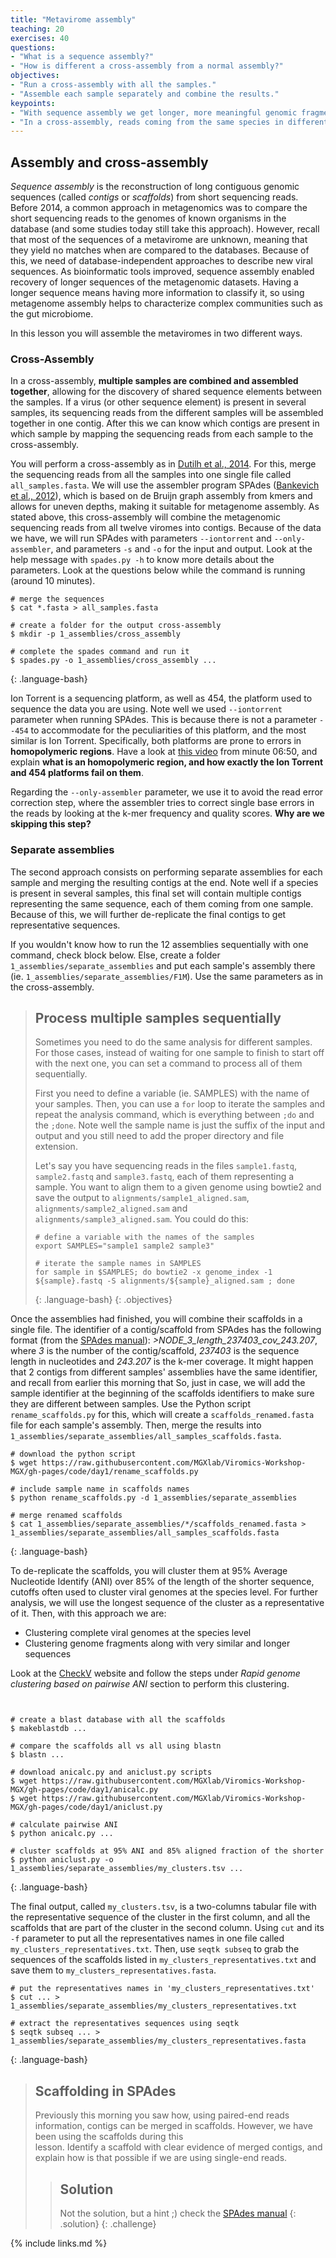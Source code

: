 ```yaml
---
title: "Metavirome assembly"
teaching: 20
exercises: 40
questions:
- "What is a sequence assembly?"
- "How is different a cross-assembly from a normal assembly?"
objectives:
- "Run a cross-assembly with all the samples."
- "Assemble each sample separately and combine the results."
keypoints:
- "With sequence assembly we get longer, more meaningful genomic fragments from short sequencing reads."
- "In a cross-assembly, reads coming from the same species in different samples are merged into the same contig."
---
```


## Assembly and cross-assembly

*Sequence assembly* is the reconstruction of long contiguous genomic sequences (called *contigs* or *scaffolds*) from short sequencing reads. Before 2014, a common approach in metagenomics was to compare the short sequencing reads to the genomes of known organisms in the database (and some studies today still take this approach). However, recall that most of the sequences of a metavirome are unknown, meaning that they yield no matches when are compared to the databases. Because of this, we need of database-independent approaches to describe new viral sequences. As bioinformatic tools improved, sequence assembly enabled recovery of longer sequences of the metagenomic datasets. Having a longer sequence means having more information to classify it, so using metagenome assembly helps to characterize complex communities such as the gut microbiome.

In this lesson you will assemble the metaviromes in two different ways.

### Cross-Assembly

In a cross-assembly, **multiple samples are combined and assembled together**, allowing for the discovery of shared sequence elements between the samples. If a virus (or other sequence element) is present in several samples, its sequencing reads from the different samples will be assembled together in one contig. After this we can know which contigs are present in which sample by mapping the sequencing reads from each sample to the cross-assembly.

You will perform a cross-assembly as in [Dutilh et al., 2014](https://www.nature.com/articles/ncomms5498/). For this, merge the sequencing reads from all the samples into one single file called `all_samples.fasta`. We will use the assembler program SPAdes ([Bankevich et al., 2012](https://www.ncbi.nlm.nih.gov/pmc/articles/PMC3342519/)), which is based on de Bruijn graph assembly from kmers and allows for uneven depths, making it suitable for metagenome assembly. As stated above, this cross-assembly will combine the metagenomic sequencing reads from all twelve viromes into contigs. Because of the data we have, we will run SPAdes with parameters `--iontorrent` and `--only-assembler`, and parameters `-s` and `-o` for the input and output. Look at the help message with `spades.py -h` to know more details about the parameters. Look at the questions below while the command is running (around 10 minutes).

~~~
# merge the sequences
$ cat *.fasta > all_samples.fasta

# create a folder for the output cross-assembly
$ mkdir -p 1_assemblies/cross_assembly

# complete the spades command and run it
$ spades.py -o 1_assemblies/cross_assembly ...
~~~
{: .language-bash}

Ion Torrent is a sequencing platform, as well as 454, the platform used to sequence the data you are using. Note well we used `--iontorrent` parameter when running SPAdes. This is because there is not a parameter `--454` to accommodate for the peculiarities of this platform, and the most similar is Ion Torrent. Specifically, both platforms are prone to errors in **homopolymeric regions**. Have a look at [this video](https://www.youtube.com/watch?v=sdxVDy0lSAE) from minute 06:50, and explain **what is an homopolymeric region, and how exactly the Ion Torrent and 454 platforms fail on them**.

Regarding the `--only-assembler` parameter, we use it to avoid the read error correction step, where the assembler tries to correct single base errors in the reads by looking at the k-mer frequency and quality scores. **Why are we skipping this step?**

### Separate assemblies

The second approach consists on performing separate assemblies for each sample and merging the resulting contigs at the end. Note well if a species is present in several samples, this final set will contain multiple contigs representing the same sequence, each of them coming from one sample. Because of this, we will further de-replicate the final contigs to get representative sequences.

If you wouldn't know how to run the 12 assemblies sequentially with one command, check block below. Else, create a folder `1_assemblies/separate_assemblies` and put each sample's assembly there (ie. `1_assemblies/separate_assemblies/F1M`). Use the same parameters as in the cross-assembly.

> ## Process multiple samples sequentially
> Sometimes you need to do the same analysis for different samples. For those cases,
> instead of waiting for one sample to finish to start off with the next one, you
> can set a command to process all of them sequentially.
>
> First you need to define a variable (ie. SAMPLES) with the name of your samples.
> Then, you can use a `for` loop to iterate the samples and repeat the analysis command,
> which is everything between `;do` and the `;done`. Note well the sample name is just the suffix
> of the input and output and you still need to add the proper directory and file extension.
>
> Let's say you have sequencing reads in the files `sample1.fastq`, `sample2.fastq`
> and `sample3.fastq`, each of them representing a sample. You want to align them
> to a given genome using bowtie2 and save the output to `alignments/sample1_aligned.sam`,
> `alignments/sample2_aligned.sam` and `alignments/sample3_aligned.sam`. You could
> do this:
> ~~~
> # define a variable with the names of the samples
> export SAMPLES="sample1 sample2 sample3"
>
> # iterate the sample names in SAMPLES
> for sample in $SAMPLES; do bowtie2 -x genome_index -1 ${sample}.fastq -S alignments/${sample}_aligned.sam ; done
> ~~~
> {: .language-bash}
{: .objectives}

Once the assemblies had finished, you will combine their scaffolds in a single file.
The identifier of a contig/scaffold from SPAdes has the following format (from the [SPAdes manual](https://cab.spbu.ru/files/release3.15.2/manual.html)): _>NODE_3_length_237403_cov_243.207_, where _3_ is the number of the contig/scaffold, _237403_ is the sequence length in nucleotides and _243.207_ is the k-mer coverage.
It might happen that 2 contigs from different samples' assemblies have the same identifier, and
recall from earlier this morning that
So, just in case, we will add the sample identifier at the beginning of the scaffolds identifiers
to make sure they are different between samples. Use the Python script `rename_scaffolds.py`
for this, which will create a `scaffolds_renamed.fasta` file for each sample's assembly. Then,
merge the results into `1_assemblies/separate_assemblies/all_samples_scaffolds.fasta`.

~~~
# download the python script
$ wget https://raw.githubusercontent.com/MGXlab/Viromics-Workshop-MGX/gh-pages/code/day1/rename_scaffolds.py

# include sample name in scaffolds names
$ python rename_scaffolds.py -d 1_assemblies/separate_assemblies

# merge renamed scaffolds
$ cat 1_assemblies/separate_assemblies/*/scaffolds_renamed.fasta > 1_assemblies/separate_assemblies/all_samples_scaffolds.fasta
~~~
{: .language-bash}

To de-replicate the scaffolds, you will cluster them at 95% Average Nucleotide Identify (ANI) over 85% of the length of the shorter sequence, cutoffs often used to cluster viral genomes at the species level. For further analysis, we will use the longest sequence of the cluster as a representative of it. Then, with this approach we are:

- Clustering complete viral genomes at the species level
- Clustering genome fragments along with very similar and longer sequences

Look at the [CheckV](https://bitbucket.org/berkeleylab/checkv/src/master/) website and follow the steps under _Rapid genome clustering based on pairwise ANI_ section to perform this clustering.

~~~


# create a blast database with all the scaffolds
$ makeblastdb ...

# compare the scaffolds all vs all using blastn
$ blastn ...

# download anicalc.py and aniclust.py scripts
$ wget https://raw.githubusercontent.com/MGXlab/Viromics-Workshop-MGX/gh-pages/code/day1/anicalc.py
$ wget https://raw.githubusercontent.com/MGXlab/Viromics-Workshop-MGX/gh-pages/code/day1/aniclust.py

# calculate pairwise ANI
$ python anicalc.py ...

# cluster scaffolds at 95% ANI and 85% aligned fraction of the shorter
$ python aniclust.py -o 1_assemblies/separate_assemblies/my_clusters.tsv ...
~~~
{: .language-bash}


The final output, called `my_clusters.tsv`, is a two-columns tabular file with the representative sequence of the cluster in the first column, and all the scaffolds that are part of the cluster in the second column. Using `cut` and its `-f` parameter to put all the representatives names in one file called `my_clusters_representatives.txt`. Then, use `seqtk subseq` to grab the sequences of the scaffolds listed in `my_clusters_representatives.txt` and save them to `my_clusters_representatives.fasta`.

~~~
# put the representatives names in 'my_clusters_representatives.txt'
$ cut ... > 1_assemblies/separate_assemblies/my_clusters_representatives.txt

# extract the representatives sequences using seqtk
$ seqtk subseq ... > 1_assemblies/separate_assemblies/my_clusters_representatives.fasta
~~~
{: .language-bash}

> ## Scaffolding in SPAdes
> Previously this morning you saw how, using paired-end reads information, contigs
> can be merged in scaffolds. However, we have been using the scaffolds during this  
> lesson.
> Identify a scaffold with clear evidence of merged contigs, and explain how is that
> possible if we are using single-end reads.
> > ## Solution
> > Not the solution, but a hint ;) check the [SPAdes manual](http://cab.spbu.ru/files/release3.15.3/manual.html)
> {: .solution}
{: .challenge}


{% include links.md %}
